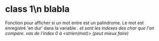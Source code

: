 # class 1\n blabla
Fonction pour afficher si un mot entre est un palindrome.
Le mot est enregistré 'en dur' dans la variable  <mot>.
<i> et <j> sont les indexes des char que l'on compare.
<i> vas de l'index 0 à <strlen(mot)> (peut mieux faire)

